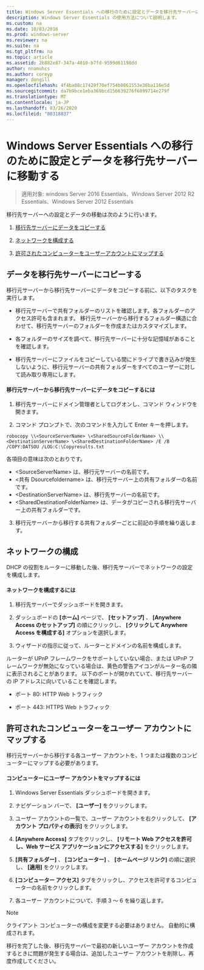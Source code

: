 ```yaml
---
title: Windows Server Essentials への移行のために設定とデータを移行先サーバーに移動する
description: Windows Server Essentials の使用方法について説明します。
ms.custom: na
ms.date: 10/03/2016
ms.prod: windows-server
ms.reviewer: na
ms.suite: na
ms.tgt_pltfrm: na
ms.topic: article
ms.assetid: 2b882e87-347a-4010-b7fd-9599d61198dd
author: nnamuhcs
ms.author: coreyp
manager: dongill
ms.openlocfilehash: 4f4ba08c17429f70ef754b0861553e38ba116e5d
ms.sourcegitcommit: da7b9bce1eba369bcd156639276f6899714e279f
ms.translationtype: MT
ms.contentlocale: ja-JP
ms.lasthandoff: 03/26/2020
ms.locfileid: "80318837"
---
```

# <a name="move-settings-and-data-to-the-destination-server-for-windows-server-essentials-migration"></a>Windows Server Essentials への移行のために設定とデータを移行先サーバーに移動する

>適用対象: windows Server 2016 Essentials、Windows Server 2012 R2 Essentials、Windows Server 2012 Essentials

移行先サーバーへの設定とデータの移動は次のように行います。

1. [移行先サーバーにデータをコピーする](#copy-data-to-the-destination-server)

2. [ネットワークを構成する](#configure-the-network) 

3. [許可されたコンピューターをユーザーアカウントにマップする](#map-permitted-computers-to-user-accounts)
 
## <a name="copy-data-to-the-destination-server"></a>データを移行先サーバーにコピーする
 移行元サーバーから移行先サーバーにデータをコピーする前に、以下のタスクを実行します。 
 
- 移行元サーバーで共有フォルダーのリストを確認します。各フォルダーのアクセス許可も含まれます。 移行元サーバーから移行するフォルダー構造に合わせて、移行先サーバーのフォルダーを作成またはカスタマイズします。 
 
- 各フォルダーのサイズを調べて、移行先サーバーに十分な記憶域があることを確認します。 
 
- 移行先サーバーにファイルをコピーしている間にドライブで書き込みが発生しないように、移行元サーバーの共有フォルダーをすべてのユーザーに対して読み取り専用にします。 
 
#### <a name="to-copy-data-from-the-source-server-to-the-destination-server"></a>移行元サーバーから移行先サーバーにデータをコピーするには 
 
1. 移行先サーバーにドメイン管理者としてログオンし、コマンド ウィンドウを開きます。 
 
2. コマンド プロンプトで、次のコマンドを入力して Enter キーを押します。 
 
 `robocopy \\<SourceServerName> \<SharedSourceFolderName> \\<DestinationServerName> \<SharedDestinationFolderName> /E /B /COPY:DATSOU /LOG:C:\Copyresults.txt` 
 
 各項目の意味は次のとおりです。
 - \<SourceServerName\> は、移行元サーバーの名前です。
 - \<共有 Dsourcefoldername\> は、移行元サーバー上の共有フォルダーの名前です。
 - \<DestinationServerName\> は、移行先サーバーの名前です。
 - \<SharedDestinationFolderName\> は、データがコピーされる移行先サーバー上の共有フォルダーです。 
 
3. 移行元サーバーから移行する共有フォルダーごとに前記の手順を繰り返します。 
 
## <a name="configure-the-network"></a>ネットワークの構成
 DHCP の役割をルーターに移動した後、移行先サーバーでネットワークの設定を構成します。 
 
#### <a name="to-configure-the-network"></a>ネットワークを構成するには 
 
1. 移行先サーバーでダッシュボードを開きます。 
 
2. ダッシュボードの **[ホーム]** ページで、 **[セットアップ]** 、 **[Anywhere Access のセットアップ]** の順にクリックし、 **[クリックして Anywhere Access を構成する]** オプションを選択します。 
 
3. ウィザードの指示に従って、ルーターとドメインの名前を構成します。 
 
 ルーターが UPnP フレームワークをサポートしていない場合、または UPnP フレームワークが無効になっている場合は、黄色の警告アイコンがルーター名の隣に表示されることがあります。 以下のポートが開かれていて、移行先サーバーの IP アドレスに向いていることを確認します。 
 
- ポート 80: HTTP Web トラフィック 
 
- ポート 443: HTTPS Web トラフィック 
 
## <a name="map-permitted-computers-to-user-accounts"></a>許可されたコンピューターをユーザー アカウントにマップする
 移行元サーバーから移行する各ユーザー アカウントを、1 つまたは複数のコンピューターにマップする必要があります。 
 
#### <a name="to-map-user-accounts-to-computers"></a>コンピューターにユーザー アカウントをマップするには
 
1. Windows Server Essentials ダッシュボードを開きます。 
 
2. ナビゲーション バーで、 **[ユーザー]** をクリックします。 
 
3. ユーザー アカウントの一覧で、ユーザー アカウントを右クリックして、 **[アカウント プロパティの表示]** をクリックします。 
 
4. **[Anywhere Access]** タブをクリックし、 **[リモート Web アクセスを許可し、Web サービス アプリケーションにアクセスする]** をクリックします。 
 
5. **[共有フォルダー]** 、 **[コンピューター]** 、 **[ホームページ リンク]** の順に選択し、 **[適用]** をクリックします。 
 
6. **[コンピューター アクセス]** タブをクリックし、アクセスを許可するコンピューターの名前をクリックします。 
 
7. 各ユーザー アカウントについて、手順 3 ～ 6 を繰り返します。 
 
> [!NOTE]
> クライアント コンピューターの構成を変更する必要はありません。 自動的に構成されます。 
>
> 移行を完了した後、移行先サーバーで最初の新しいユーザー アカウントを作成するときに問題が発生する場合は、追加したユーザー アカウントを削除し、再度作成してください。
